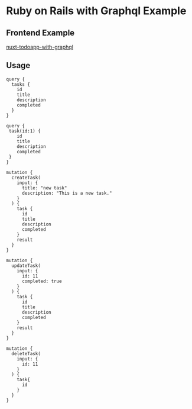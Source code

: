 # Ruby on Rails with Graphql Example

## Frontend Example
[nuxt-todoapp-with-graphql](https://github.com/dev-sota/nuxt-todoapp-with-graphql)

## Usage

```
query {
  tasks {
    id
    title
    description
    completed
  }
}
```

```
query {
 task(id:1) {
    id
    title
    description
    completed
 }
}
```

```
mutation {
  createTask(
    input: {
      title: "new task"
      description: "This is a new task."
    }
  ) {
    task {
      id
      title
      description
      completed
    }
    result
  }
}
```

```
mutation {
  updateTask(
    input: {
      id: 11
      completed: true
    }
  ) {
    task {
      id
      title
      description
      completed
    }
    result
  }
}
```

```
mutation {
  deleteTask(
    input: {
      id: 11
    }
  ) {
    task{
      id
    }
  }
}
```
